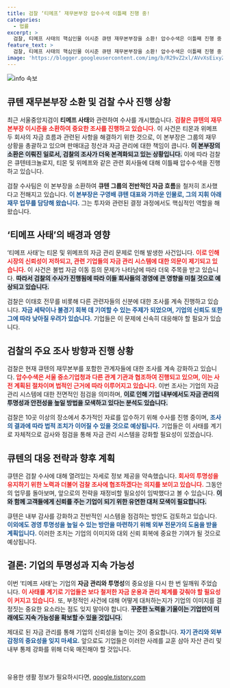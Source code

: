 ```yaml
---
title: 검찰 ‘티메프’ 재무본부장 압수수색 이틀째 진행 중!
categories:
  - 법률
excerpt: >
  검찰, 티메프 사태의 핵심인물 이시준 큐텐 재무본부장을 소환! 압수수색은 이틀째 진행 중. 자금 흐름의 진실이 드러날까? 클릭해서 속보 확인하세요!
feature_text: >
  검찰, 티메프 사태의 핵심인물 이시준 큐텐 재무본부장을 소환! 압수수색은 이틀째 진행 중. 자금 흐름의 진실이 드러날까? 클릭해서 속보 확인하세요!
image: 'https://blogger.googleusercontent.com/img/b/R29vZ2xl/AVvXsEixyZcFfHzMRdzZMjFBmAUKJYCLCGyLL1o632UiGVXcaFdKo_bkvkuCioo0uUKlGfBVcT3P84aROyZIXSBEx3Aw5nCQ3pTgDom1WDC4m8eifvWiAmWEEVb4x6G_l8C0QH225ldMjyaFvpxGEBGNO37VmDTDMHGhJPq73UglMfDca1-0aw/s1600/blogspot.png'
---
```


<p><img src="https://blogger.googleusercontent.com/img/b/R29vZ2xl/AVvXsEixyZcFfHzMRdzZMjFBmAUKJYCLCGyLL1o632UiGVXcaFdKo_bkvkuCioo0uUKlGfBVcT3P84aROyZIXSBEx3Aw5nCQ3pTgDom1WDC4m8eifvWiAmWEEVb4x6G_l8C0QH225ldMjyaFvpxGEBGNO37VmDTDMHGhJPq73UglMfDca1-0aw/s1600/blogspot.png" alt="info 속보" /></p>

<h2 data-ke-size="size26">큐텐 재무본부장 소환 및 검찰 수사 진행 상황</h2>

<p data-ke-size="size16">최근 서울중앙지검이 <b>티메프 사태</b>와 관련하여 수사를 개시했습니다. <b><span style="color: #ee2323;">검찰은 큐텐의 재무본부장 이시준을 소환하여 중요한 조사를 진행하고 있습니다.</span></b> 이 사건은 티몬과 위메프 두 회사의 자금 흐름과 관련된 사항을 해결하기 위한 것으로, 이 본부장은 그룹의 재무 상황을 총괄하고 있으며 판매대금 정산과 자금 관리에 대한 책임이 큽니다. <b><span style="background-color: #21538527;">이 본부장의 소환은 이뤄진 일로서, 검찰의 조사가 더욱 본격화되고 있는 상황입니다.</span></b> 이에 따라 검찰은 큐텐테크놀로지, 티몬 및 위메프와 같은 관련 회사들에 대해 이틀째 압수수색을 진행하고 있습니다.</p>

<p data-ke-size="size16">검찰 수사팀은 이 본부장을 소환하여 <b>큐텐 그룹의 전반적인 자금 흐름</b>을 철저히 조사했다고 전해지고 있습니다. <b><span style="color: #1a5490;">이 본부장은 구영배 큐텐 대표와 가까운 인물로, 그의 지휘 아래 재무 업무를 담당해 왔습니다.</span></b> 그는 투자와 관련된 결정 과정에서도 핵심적인 역할을 해왔습니다.</p>

<h2 data-ke-size="size26">‘티메프 사태’의 배경과 영향</h2>

<p data-ke-size="size16">‘티메프 사태’는 티몬 및 위메프의 자금 관리 문제로 인해 발생한 사건입니다. <b><span style="color: #ee2323;">이로 인해 시장의 신뢰성이 저하되고, 관련 기업들의 자금 관리 시스템에 대한 의문이 제기되고 있습니다.</span></b> 이 사건은 불법 자금 이동 등의 문제가 나타남에 따라 더욱 주목을 받고 있습니다. <b><span style="background-color: #21538527;">따라서 검찰의 수사가 진행됨에 따라 이들 회사들의 경영에 큰 영향을 미칠 것으로 예상되고 있습니다.</span></b></p>

<p data-ke-size="size16">검찰은 이태호 전무를 비롯해 다른 관련자들의 신분에 대한 조사를 계속 진행하고 있습니다. <b><span style="color: #1a5490;">자금 세탁이나 불경기 회복 데 기여할 수 있는 주제가 되었으며, 기업의 신뢰도 또한 그에 따라 낮아질 우려가 있습니다.</span></b> 기업들은 이 문제에 신속히 대응해야 할 필요가 있습니다.</p>

<h2 data-ke-size="size26">검찰의 주요 조사 방향과 진행 상황</h2>

<p data-ke-size="size16">검찰은 현재 큐텐의 재무본부를 포함한 관계자들에 대한 조사를 계속 강화하고 있습니다. <b><span style="color: #ee2323;">압수수색은 서울 중소기업청과 다른 관계 기관과 협조하여 진행되고 있으며, 이는 사전 계획된 절차이며 법적인 근거에 따라 이루어지고 있습니다.</span></b> 이번 조사는 기업의 자금 관리 시스템에 대한 전면적인 점검을 의미하며, <b><span style="background-color: #21538527;">이로 인해 기업 내부에서도 자금 관리의 투명성과 안전성을 높일 방법을 모색하고 있다는 분석도 있습니다.</span></b></p>

<p data-ke-size="size16">검찰은 10곳 이상의 장소에서 추가적인 자료를 압수하기 위해 수사를 진행 중이며, <b><span style="color: #1a5490;">조사의 결과에 따라 법적 조치가 이어질 수 있을 것으로 예상됩니다.</span></b> 기업들은 이 사태를 계기로 자체적으로 감사와 점검을 통해 자금 관리 시스템을 강화할 필요성이 있겠습니다.</p>

<h2 data-ke-size="size26">큐텐의 대응 전략과 향후 계획</h2>

<p data-ke-size="size16">큐텐은 검찰 수사에 대해 열려있는 자세로 정보 제공을 약속했습니다. <b><span style="color: #ee2323;">회사의 투명성을 유지하기 위한 노력과 더불어 검찰 조사에 협조하겠다는 의지를 보이고 있습니다.</span></b> 그동안의 업무를 돌아보며, 앞으로의 전략을 재정비할 필요성이 임박했다고 볼 수 있습니다. <b><span style="background-color: #21538527;">이와 함께 고객들에게 신뢰를 주는 기업이 되기 위한 유연한 대처 모색이 필요합니다.</span></b></p>

<p data-ke-size="size16">큐텐은 내부 감사를 강화하고 전반적인 시스템을 점검하는 방안도 검토하고 있습니다. <b><span style="color: #1a5490;">이외에도 경영 투명성을 높일 수 있는 방안을 마련하기 위해 외부 전문가의 도움을 받을 계획입니다.</span></b> 이러한 조치는 기업의 이미지와 대외 신뢰 회복에 중요한 기여가 될 것으로 예상됩니다.</p>

<h2 data-ke-size="size26">결론: 기업의 투명성과 지속 가능성</h2>

<p data-ke-size="size16">이번 ‘티메프 사태’는 기업의 <b>자금 관리와 투명성</b>의 중요성을 다시 한 번 일깨워 주었습니다. <b><span style="color: #ee2323;">이 사태를 계기로 기업들은 보다 철저한 자금 운용과 관리 체계를 갖춰야 할 필요성이 커지고 있습니다.</span></b> 또, 부정적인 사건에 대해 어떻게 대처하는지가 기업의 이미지를 결정짓는 중요한 요소라는 점도 잊지 말아야 합니다. <b><span style="background-color: #21538527;">꾸준한 노력을 기울이는 기업만이 미래에도 지속 가능성을 확보할 수 있을 것입니다.</span></b></p>

<p data-ke-size="size16">제대로 된 자금 관리를 통해 기업의 신뢰성을 높이는 것이 중요합니다. <b><span style="color: #1a5490;">자기 관리와 외부 감정의 중요성을 잊지 마세요.</span></b> 앞으로도 기업들은 이러한 사례를 교훈 삼아 자산 관리 및 내부 통제 강화를 위해 더욱 매진해야 할 것입니다.</p>

<p data-ke-size="size16">&nbsp;</p>
유용한 생활 정보가 필요하시다면, <a href="https://qoogle.tistory.com" rel="dofollow">qoogle.tistory.com</a>


